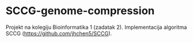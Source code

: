 # SCCG-genome-compression
Projekt na kolegiju Bioinformatika 1 (zadatak 2). Implementacija algoritma SCCG (https://github.com/jhchen5/SCCG).
